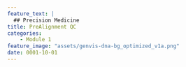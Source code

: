 ```yaml
---
feature_text: |
  ## Precision Medicine
title: PreAlignment QC
categories:
    - Module 1
feature_image: "assets/genvis-dna-bg_optimized_v1a.png"
date: 0001-10-01
---
```


